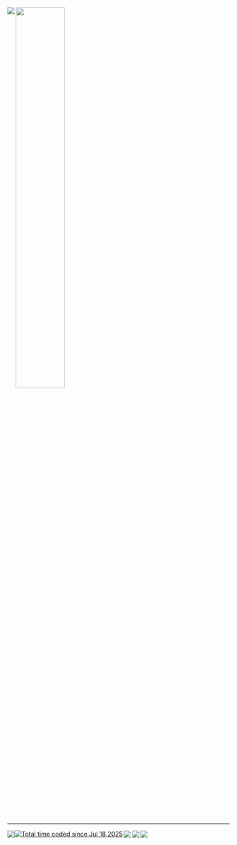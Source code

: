<img src="https://github-readme-stats.vercel.app/api?username=shontzu-techfinity&include_all_commits=ture&show_icons=true&count_private=true&theme=dracula" align=left>
<img src="https://github-readme-stats.vercel.app/api/top-langs/?username=shontzu-techfinity&layout=compact&langs_count=6&theme=dracula" width=47%  >   

<br />
<hr />

<div style="display:flex; align-items:center;">
  <a href="https://www.linkedin.com/in/shontzu/"><img src="https://img.shields.io/badge/LinkedIn-0077B5?style=plastic&logo=linkedin&logoColor=white"></a>
<!--   <img src="https://wakatime.com/badge/user/d8654b72-91a4-4d83-b540-a0f9beb83dce.svg" align=left> -->
  <a href="https://wakatime.com/@d8654b72-91a4-4d83-b540-a0f9beb83dce">
    <img src="https://wakatime.com/badge/user/d8654b72-91a4-4d83-b540-a0f9beb83dce.svg" alt="Total time coded since Jul 18 2025" />
  </a>

  <img src="https://komarev.com/ghpvc/?username=shontzu-techfinity&style=plastic&color=red&label=visits" align=right>
  <img src="https://img.shields.io/twitter/follow/shontzu_?label=twitter&logo=twitter&color=red&style=plastic" align=right>
  <img src="https://img.shields.io/github/followers/shontzu?label=github&logo=github&color=red&style=plastic" align=right>
</div>
